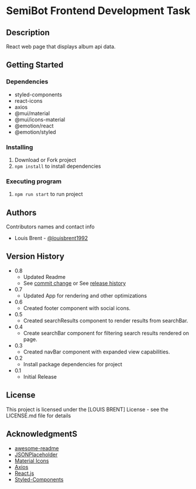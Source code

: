 # SemiBot Frontend Development Task

## Description

React web page that displays album api data.

## Getting Started

### Dependencies

- styled-components
- react-icons
- axios
- @mui/material
- @mui/icons-material
- @emotion/react
- @emotion/styled

### Installing

1. Download or Fork project
2. `npm install` to install dependencies

### Executing program

1. `npm run start` to run project

## Authors

Contributors names and contact info

- Louis Brent - [@louisbrent1992](https://www.linkedin.com/in/louis-brent/)

## Version History

- 0.8
  - Updated Readme
  - See [commit change]() or See [release history]()
- 0.7
  - Updated App for rendering and other optimizations
- 0.6
  - Created footer component with social icons.
- 0.5
  - Created searchResults component to render results from searchBar.
- 0.4
  - Create searchBar component for filtering search results rendered on page.
- 0.3
  - Created navBar component with expanded view capabilities.
- 0.2
  - Install package dependencies for project
- 0.1
  - Initial Release

## License

This project is licensed under the [LOUIS BRENT] License - see the LICENSE.md file for details

## AcknowledgmentS

- [awesome-readme](https://github.com/matiassingers/awesome-readme)
- [JSONPlaceholder](https://jsonplaceholder.typicode.com/)
- [Material Icons](https://mui.com/material-ui/material-icons/)
- [Axios](https://axios-http.com/docs/intro)
- [React.js](https://reactjs.org/)
- [Styled-Components](https://styled-components.com/docs/basics)
